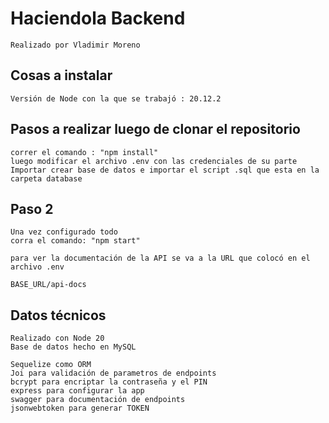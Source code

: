 # Haciendola Backend

    Realizado por Vladimir Moreno

## Cosas a instalar

    Versión de Node con la que se trabajó : 20.12.2

## Pasos a realizar luego de clonar el repositorio

    correr el comando : "npm install"
    luego modificar el archivo .env con las credenciales de su parte
    Importar crear base de datos e importar el script .sql que esta en la carpeta database

## Paso 2

    Una vez configurado todo
    corra el comando: "npm start"

    para ver la documentación de la API se va a la URL que colocó en el archivo .env

    BASE_URL/api-docs


## Datos técnicos

    Realizado con Node 20
    Base de datos hecho en MySQL
    
    Sequelize como ORM
    Joi para validación de parametros de endpoints
    bcrypt para encriptar la contraseña y el PIN
    express para configurar la app
    swagger para documentación de endpoints
    jsonwebtoken para generar TOKEN

